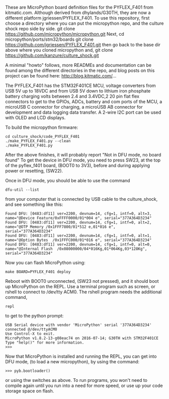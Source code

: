 These are MicroPython board definition files for the PYFLEX_F401 from kitmatic.com.  Although derived from dhylands/G30TH, they are now a different platform jgriessen/PYFLEX_F401.  To use this repository, first choose a directory where you can put the micropython repo, and the culture shock repo side by side. 
git clone https://github.com/micropython/micropython.git
Next,
cd micropython/ports/stm32/boards
git clone https://github.com/jgriessen/PYFLEX_F401.git
then go back to the base dir above where you cloned micropython and,
git clone https://github.com/kanzure/culture_shock.git

A minimal "howto" follows, more READMEs and documentation can be found among the different directories in the repo, and blog posts on this project can be found here:  http://blog.kitmatic.com/...

The PYFLEX_F401 has the STM32F401CE MCU, voltage converters from USB 5V up to 18VDC and from USB 5V down to lithium iron phosphate battery charging volts between 2.4 and 3.4VDC,2 20 pin flat flex connectors to get to the GPIOs, ADCs, battery and com ports of the MCU, a microUSB C connector for charging, a microUSB AB connector for development and data logging data transfer.  A 2-wire I2C port can be used with OLED and LCD displays.

To build the micropython firmware:
```
cd culture_shock/code_PYFLEX_F401
./make_PYFLEX_F401.py --clean
./make_PYFLEX_F401.py 
```
After the above finishes, it will probably report "Not in DFU mode, no board found"
To get the device in DFU mode, you need to press SW23, at the top of the pyflex_f401 board, (BOOT0 to 3V3), before and during applying power or resetting, (SW22).

Once in DFU mode, you should be able to use the command 
```
dfu-util --list
```
from your computer that is connected by USB cable to the culture_shock, and see something like this:

```
Found DFU: [0483:df11] ver=2200, devnum=14, cfg=1, intf=0, alt=3, name="@Device Feature/0xFFFF0000/01*004 e", serial="377A364D3234"
Found DFU: [0483:df11] ver=2200, devnum=14, cfg=1, intf=0, alt=2, name="@OTP Memory /0x1FFF7800/01*512 e,01*016 e", serial="377A364D3234"
Found DFU: [0483:df11] ver=2200, devnum=14, cfg=1, intf=0, alt=1, name="@Option Bytes  /0x1FFFC000/01*016 e", serial="377A364D3234"
Found DFU: [0483:df11] ver=2200, devnum=14, cfg=1, intf=0, alt=0, name="@Internal Flash  /0x08000000/04*016Kg,01*064Kg,03*128Kg", serial="377A364D3234"
```

Now you can flash MicroPython using:
```
make BOARD=PYFLEX_F401 deploy
```

Reboot with BOOT0 unconnected, (SW23 not pressed), and it should boot up MicroPython on the REPL.  Use a terminal program such as screen, or rshell to connect to /dev/tty ACM0.  The rshell program needs the additional command, 
```
repl
```
to get to the python prompt:
```
USB Serial device with vendor 'MicroPython' serial '377A364D3234' connected @/dev/ttyACM0
Use Control-X to exit.
MicroPython v1.8.2-13-g08eac74 on 2016-07-14; G30TH with STM32F401CE
Type "help()" for more information.
>>> 
```

Now that MicroPython is installed and running the REPL, you
can get into DFU mode, (to load a new micropython), by using the command:
```
>>> pyb.bootloader()
```
or using thw switches as above.  To run programs, you won't need to compile again 
until you run into a need for more speed, or use up your code storage space on flash.
